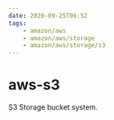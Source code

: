 ```yaml
---
date: 2020-09-25T06:52
tags:
    - amazon/aws
    - amazon/aws/storage
    - amazon/aws/storage/s3
---
```


# aws-s3

S3 Storage bucket system.